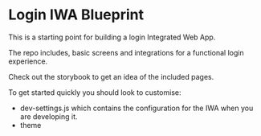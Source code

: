 # Login IWA Blueprint

This is a starting point for building a login Integrated Web App.

The repo includes, basic screens and integrations for a functional login experience.

Check out the storybook to get an idea of the included pages.

To get started quickly you should look to customise:

* dev-settings.js which contains the configuration for the IWA when you are developing it.
* theme
